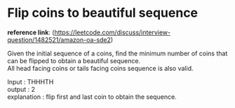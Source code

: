 # Flip coins to beautiful sequence  

**reference link**: (https://leetcode.com/discuss/interview-question/1482521/amazon-oa-sde2)

Given the initial sequence of a coins, find the minimum number of coins that can be flipped to obtain a beautiful sequence.  
All head facing coins or tails facing coins sequence is also valid.  

Input : THHHTH  
output : 2  
explanation : flip first and last coin to obtain the sequence.  
